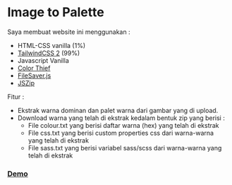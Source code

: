 # Image to Palette

Saya membuat website ini menggunakan : 
- HTML-CSS vanilla (1%)
- [TailwindCSS 2](https://tailwindcss.com/) (99%)
- Javascript Vanilla
- [Color Thief](https://github.com/lokesh/color-thief)
- [FileSaver.js](https://github.com/eligrey/FileSaver.js/)
- [JSZip](https://github.com/Stuk/jszip)

Fitur :
- Ekstrak warna dominan dan palet warna dari gambar yang di upload.
- Download warna yang telah di ekstrak kedalam bentuk zip yang berisi :
    - File colour.txt yang berisi daftar warna (hex) yang telah di ekstrak
    - File css.txt yang berisi custom properties css dari warna-warna yang telah di ekstrak
    - File sass.txt yang berisi variabel sass/scss dari warna-warna yang telah di ekstrak


### [Demo](https://ksana.in/itp)
